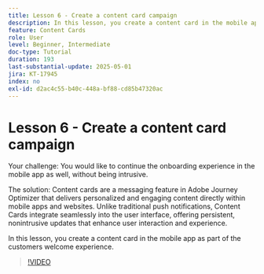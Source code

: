 ```yaml
---
title: Lesson 6 - Create a content card campaign
description: In this lesson, you create a content card in the mobile app as part of the customers' welcome experience.
feature: Content Cards
role: User
level: Beginner, Intermediate
doc-type: Tutorial
duration: 193
last-substantial-update: 2025-05-01
jira: KT-17945
index: no
exl-id: d2ac4c55-b40c-448a-bf88-cd85b47320ac
---
```

# Lesson 6 - Create a content card campaign

Your challenge: You would like to continue the onboarding experience in the mobile app as well, without being intrusive.

The solution: Content cards are a messaging feature in Adobe Journey Optimizer that delivers
personalized and engaging content directly within mobile apps and websites. Unlike traditional push
notifications, Content Cards integrate seamlessly into the user interface, offering persistent, nonintrusive updates that enhance user interaction and experience.

In this lesson, you create a content card in the mobile app as part of the customers welcome
experience.

>[!VIDEO](https://video.tv.adobe.com/v/3457973/?learn=on&enablevpops)
